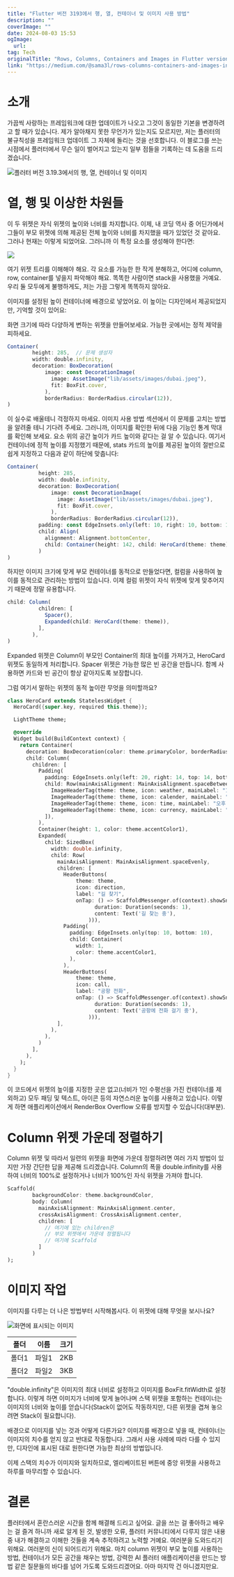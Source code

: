 ```yaml
---
title: "Flutter 버전 3193에서 행, 열, 컨테이너 및 이미지 사용 방법"
description: ""
coverImage: ""
date: 2024-08-03 15:53
ogImage: 
  url: 
tag: Tech
originalTitle: "Rows, Columns, Containers and Images in Flutter version 3193"
link: "https://medium.com/@sama3l/rows-columns-containers-and-images-in-flutter-version-3-19-3-673cd401b3f0"
---
```




# 소개

가끔씩 사랑하는 프레임워크에 대한 업데이트가 나오고 그것이 동일한 기본을 변경하려고 할 때가 있습니다. 제가 알아채지 못한 무언가가 있는지도 모르지만, 저는 플러터의 불규칙성을 프레임워크 업데이트 그 자체에 돌리는 것을 선호합니다. 이 블로그를 쓰는 시점에서 플러터에서 무슨 일이 벌어지고 있는지 일부 점들을 기록하는 데 도움을 드리겠습니다.

![플러터 버전 3.19.3에서의 행, 열, 컨테이너 및 이미지](/assets/img/RowsColumnsContainersandImagesinFlutterversion3193_0.png)

# 열, 행 및 이상한 차원들

<div class="content-ad"></div>

이 두 위젯은 자식 위젯의 높이와 너비를 차지합니다. 이제, 내 코딩 역사 중 어딘가에서 그들이 부모 위젯에 의해 제공된 전체 높이와 너비를 차지했을 때가 있었던 것 같아요. 그러나 현재는 이렇게 되었어요. 그러니까 이 특정 요소를 생성해야 한다면:

<img src="/assets/img/RowsColumnsContainersandImagesinFlutterversion3193_1.png" />

여기 위젯 트리를 이해해야 해요. 각 요소를 가능한 한 작게 분해하고, 어디에 column, row, container를 넣을지 파악해야 해요. 똑똑한 사람이면 stack을 사용했을 거예요. 우리 둘 모두에게 불행하게도, 저는 가끔 그렇게 똑똑하지 않아요.

이미지를 설정된 높이 컨테이너에 배경으로 넣었어요. 이 높이는 디자인에서 제공되었지만, 기억할 것이 있어요:

<div class="content-ad"></div>

화면 크기에 따라 다양하게 변하는 위젯을 만들어보세요. 가능한 곳에서는 정적 제약을 피하세요.

```js
Container(
        height: 285,  // 문제 생성자
        width: double.infinity,
        decoration: BoxDecoration(
            image: const DecorationImage(
              image: AssetImage("lib/assets/images/dubai.jpeg"),
              fit: BoxFit.cover,
            ),
            borderRadius: BorderRadius.circular(12)),
)
```

이 실수로 배울테니 걱정하지 마세요. 이미지 사용 방법 섹션에서 이 문제를 고치는 방법을 알려줄 테니 기다려 주세요. 그러니까, 이미지를 확인한 뒤에 다음 기능인 통계 막대를 확인해 보세요. 요소 위의 공간 높이가 카드 높이와 같다는 걸 알 수 있습니다. 여기서 컨테이너에 정적 높이를 지정했기 때문에, stats 카드의 높이를 제공된 높이의 절반으로 쉽게 지정하고 다음과 같이 하단에 맞춥니다:

```js
Container(
          height: 285,
          width: double.infinity,
          decoration: BoxDecoration(
              image: const DecorationImage(
                image: AssetImage("lib/assets/images/dubai.jpeg"),
                fit: BoxFit.cover,
              ),
              borderRadius: BorderRadius.circular(12)),
          padding: const EdgeInsets.only(left: 10, right: 10, bottom: 10),
          child: Align(
            alignment: Alignment.bottomCenter,
            child: Container(height: 142, child: HeroCard(theme: theme)),
          )
)
```

<div class="content-ad"></div>

하지만 이미지 크기에 맞게 부모 컨테이너를 동적으로 만들었다면, 컬럼을 사용하여 높이를 동적으로 관리하는 방법이 있습니다. 이제 컬럼 위젯이 자식 위젯에 맞게 맞추어지기 때문에 정말 유용합니다.

```js
child: Column(
          children: [
            Spacer(),
            Expanded(child: HeroCard(theme: theme)),
          ],
        ),
)
```

Expanded 위젯은 Column이 부모인 Container의 최대 높이를 가져가고, HeroCard 위젯도 동일하게 처리합니다. Spacer 위젯은 가능한 많은 빈 공간을 만듭니다. 함께 사용하면 카드와 빈 공간이 항상 같아지도록 보장합니다.

그럼 여기서 말하는 위젯의 동적 높이란 무엇을 의미할까요?

<div class="content-ad"></div>

```dart
class HeroCard extends StatelessWidget {
  HeroCard({super.key, required this.theme});

  LightTheme theme;

  @override
  Widget build(BuildContext context) {
    return Container(
      decoration: BoxDecoration(color: theme.primaryColor, borderRadius: BorderRadius.circular(10)),
      child: Column(
        children: [
          Padding(
            padding: EdgeInsets.only(left: 20, right: 14, top: 14, bottom: 10),
            child: Row(mainAxisAlignment: MainAxisAlignment.spaceBetween, children: [
              ImageHeaderTag(theme: theme, icon: weather, mainLabel: "19℃", secondaryLabel: "흐림"),
              ImageHeaderTag(theme: theme, icon: calender, mainLabel: "1월 30일", secondaryLabel: "월"),
              ImageHeaderTag(theme: theme, icon: time, mainLabel: "오후 8:45", secondaryLabel: "GMT+4"),
              ImageHeaderTag(theme: theme, icon: currency, mainLabel: "AED", secondaryLabel: "1\$ = 3.67 AD"),
            ]),
          ),
          Container(height: 1, color: theme.accentColor1),
          Expanded(
            child: SizedBox(
              width: double.infinity,
              child: Row(
                mainAxisAlignment: MainAxisAlignment.spaceEvenly,
                children: [
                  HeaderButtons(
                      theme: theme,
                      icon: direction,
                      label: "길 찾기",
                      onTap: () => ScaffoldMessenger.of(context).showSnackBar(SnackBar(
                            duration: Duration(seconds: 1),
                            content: Text('길 찾는 중'),
                          ))),
                  Padding(
                    padding: EdgeInsets.only(top: 10, bottom: 10),
                    child: Container(
                      width: 1,
                      color: theme.accentColor1,
                    ),
                  ),
                  HeaderButtons(
                      theme: theme,
                      icon: call,
                      label: "공항 전화",
                      onTap: () => ScaffoldMessenger.of(context).showSnackBar(SnackBar(
                            duration: Duration(seconds: 1),
                            content: Text('공항에 전화 걸기 중'),
                          ))),
                ],
              ),
            ),
          )
        ],
      ),
    );
  }
}
```

이 코드에서 위젯의 높이를 지정한 곳은 없고(너비가 1인 수평선을 가진 컨테이너를 제외하고) 모두 패딩 및 텍스트, 아이콘 등의 자연스러운 높이를 사용하고 있습니다. 이렇게 하면 애플리케이션에서 RenderBox Overflow 오류를 방지할 수 있습니다(대부분).

# Column 위젯 가운데 정렬하기

Column 위젯 및 따라서 일련의 위젯을 화면에 가운데 정렬하려면 여러 가지 방법이 있지만 가장 간단한 답을 제공해 드리겠습니다. Column의 폭을 double.infinity를 사용하여 너비의 100%로 설정하거나 너비가 100%인 자식 위젯을 가져야 합니다.

<div class="content-ad"></div>

```dart
Scaffold(
        backgroundColor: theme.backgroundColor,
        body: Column(
          mainAxisAlignment: MainAxisAlignment.center,
          crossAxisAlignment: CrossAxisAlignment.center,
          children: [
            // 여기에 있는 children은
            // 부모 위젯에서 가운데 정렬됩니다
            // 여기에 Scaffold
          ]
        )
);
```

# 이미지 작업

이미지를 다루는 더 나은 방법부터 시작해봅시다. 이 위젯에 대해 무엇을 보시나요?

![화면에 표시되는 이미지](/assets/img/RowsColumnsContainersandImagesinFlutterversion3193_2.png)

<div class="content-ad"></div>

| 폴더  | 이름  | 크기 |
| ----- | ----- | ---- |
| 폴더1 | 파일1 | 2KB  |
| 폴더2 | 파일2 | 3KB  |

<div class="content-ad"></div>

"double.infinity"은 이미지의 최대 너비로 설정하고 이미지를 BoxFit.fitWidth로 설정합니다. 이렇게 하면 이미지가 너비에 맞게 늘어나며 스택 위젯을 포함하는 컨테이너는 이미지의 너비와 높이를 얻습니다(Stack이 없어도 작동하지만, 다른 위젯을 겹쳐 놓으려면 Stack이 필요합니다).

배경으로 이미지를 넣는 것과 어떻게 다른가요? 이미지를 배경으로 넣을 때, 컨테이너는 이미지의 치수를 얻지 않고 반대로 작동합니다. 그래서 사용 사례에 따라 다를 수 있지만, 디자인에 표시된 대로 원한다면 가능한 최상의 방법입니다.

이제 스택의 치수가 이미지와 일치하므로, 엘리베이트된 버튼에 중앙 위젯을 사용하고 하루를 마무리할 수 있습니다.

# 결론

<div class="content-ad"></div>

플러터에서 혼란스러운 시간을 함께 해결해 드리고 싶어요. 글을 쓰는 걸 좋아하고 배우는 걸 즐겨 하니까 새로 알게 된 것, 발생한 오류, 플러터 커뮤니티에서 다루지 않은 내용 중 내가 해결하고 이해한 것들을 계속 추적하려고 노력할 거예요. 여러분을 도와드리기 위해요. 여러분의 신이 되어드리기 위해요. 마치 column 위젯이 부모 높이를 사용하는 방법, 컨테이너가 모든 공간을 채우는 방법, 강력한 AI 플러터 애플리케이션을 만드는 방법 같은 질문들의 바다를 넘어 가도록 도와드리겠어요. 아마 마지막 건 아니겠지만요.
